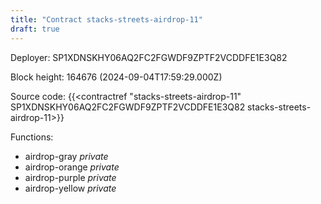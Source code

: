 ```yaml
---
title: "Contract stacks-streets-airdrop-11"
draft: true
---
```

Deployer: SP1XDNSKHY06AQ2FC2FGWDF9ZPTF2VCDDFE1E3Q82


 



Block height: 164676 (2024-09-04T17:59:29.000Z)

Source code: {{<contractref "stacks-streets-airdrop-11" SP1XDNSKHY06AQ2FC2FGWDF9ZPTF2VCDDFE1E3Q82 stacks-streets-airdrop-11>}}

Functions:

* airdrop-gray _private_
* airdrop-orange _private_
* airdrop-purple _private_
* airdrop-yellow _private_
